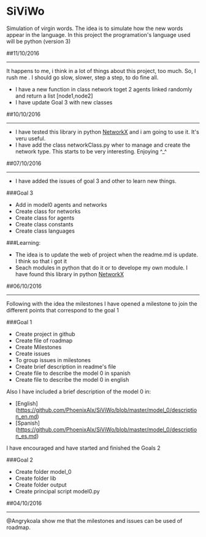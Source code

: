 # SiViWo
Simulation of virgin words.  The idea is to simulate how the new words appear in the language.  In this project the programation's language used will be python (version 3)

##11/10/2016
***
It happens to me, i think in a lot of things about this project, too much. So,  I rush me . I should go slow, slower, step a step, to do fine all.

* I have a new function in class network toget 2 agents linked randomly and return a list [node1,node2]
* I have update Goal 3 with new classes

##10/10/2016
***
* I have tested this library in python [NetworkX](https://networkx.github.io/documentation/networkx-1.9/tutorial/tutorial.html) and i am going to use it. It's veru useful.
* I have add the class networkClass.py wher to manage and create the network type. This starts to be very interesting. Enjoying ^_^


##07/10/2016
***
* I have added the issues of goal 3 and other to learn new things.

###Goal 3

* Add in model0 agents and networks
* Create class for networks
* Create class for agents
* Create class constants
* Create class languages

###Learning:

* The idea is to update the web of project when the readme.md is update. I think so that i got it
* Seach modules in python that do it or to develope my own module. I have found this library in python [NetworkX](https://networkx.github.io/documentation/networkx-1.9/tutorial/tutorial.html)


##06/10/2016
***
Following with the idea the milestones I have opened a milestone to join the different points that correspond to the goal 1

###Goal 1
* Create project in github
* Create file of roadmap
* Create Milestones
* Create issues
* To group issues in milestones
* Create brief description in readme's file
* Create file to describe the model 0 in spanish
* Create file to describe the model 0 in english

Also I have included a brief description of the model 0 in:
* [English] (https://github.com/PhoenixAlx/SiViWo/blob/master/model_0/description_en.md)
* [Spanish] (https://github.com/PhoenixAlx/SiViWo/blob/master/model_0/description_es.md)


I have encouraged and have started and finished the Goals 2

###Goal 2

* Create folder model_0
* Create folder lib
* Create folder output
* Create principal script model0.py



##04/10/2016
***
@Angrykoala show me that the milestones and issues can be used of roadmap.

